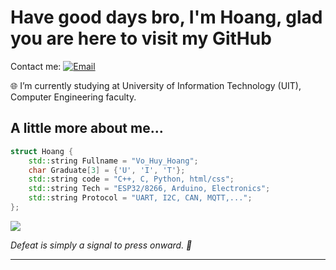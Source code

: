 # Have good days bro, I'm Hoang, glad you are here to visit my GitHub

Contact me: [![Email](https://img.shields.io/badge/email-D14836?style=flat&logo=gmail&logoColor=white)](mailto:your-email@example.com)

🌐 I’m currently studying at University of Information Technology (UIT), Computer Engineering faculty.

## A little more about me...

```cpp
struct Hoang {
    std::string Fullname = "Vo_Huy_Hoang";
    char Graduate[3] = {'U', 'I', 'T'};
    std::string code = "C++, C, Python, html/css";
    std::string Tech = "ESP32/8266, Arduino, Electronics";
    std::string Protocol = "UART, I2C, CAN, MQTT,...";
};

```

[![](https://visitcount.itsvg.in/api?id=Honf103&label=Profile%20Views&color=0&icon=5&pretty=false)](https://visitcount.itsvg.in)



<em><b></b> Defeat is simply a signal to press onward. </b> 💪</em>

---


